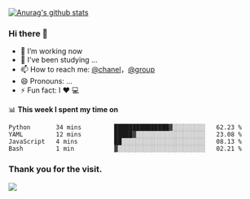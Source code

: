 [![Anurag's github stats](https://github-readme-stats.vercel.app/api?username=bmqy)](https://github.com/anuraghazra/github-readme-stats)
### Hi there 👋
- 🔭 I’m working now
- 🌱 I've been studying ...
- 📫 How to reach me: [@chanel](https://t.me/tcbmqy)，[@group](https://t.me/tgbmqy)
- 😄 Pronouns: ...
- ⚡ Fun fact:  I ❤️ 💻

📊 **This week I spent my time on**
<!--START_SECTION:waka-->
```text
Python       34 mins         ███████████████▓░░░░░░░░░   62.23 % 
YAML         12 mins         █████▓░░░░░░░░░░░░░░░░░░░   23.08 % 
JavaScript   4 mins          ██░░░░░░░░░░░░░░░░░░░░░░░   08.13 % 
Bash         1 min           ▓░░░░░░░░░░░░░░░░░░░░░░░░   02.21 % 
```
<!--END_SECTION:waka-->

### Thank you for the visit.
![](http://profile-counter.glitch.me/bmqy/count.svg)
